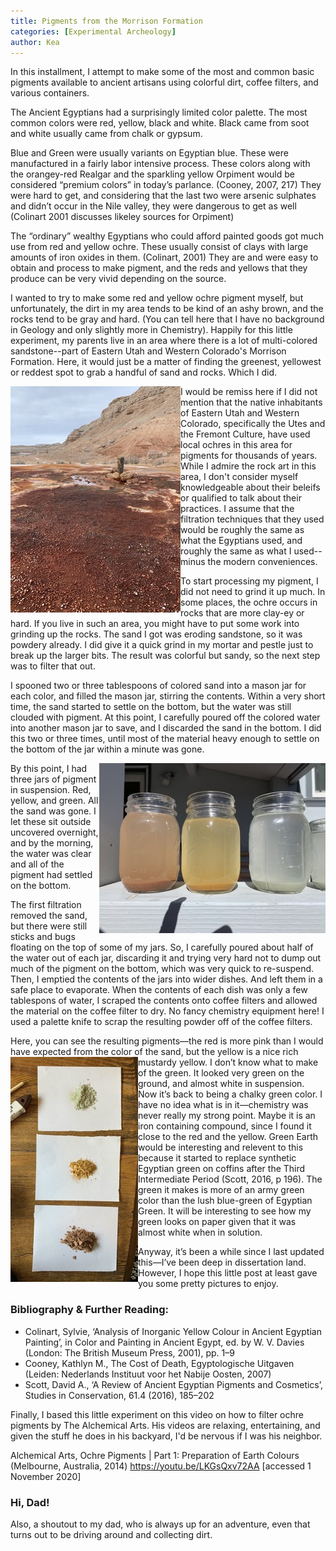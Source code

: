 ```yaml
---
title: Pigments from the Morrison Formation
categories: [Experimental Archeology]
author: Kea
---
```

<p>
In this installment, I attempt to make some of the most and common basic pigments available to ancient artisans using colorful dirt, coffee filters, and various containers. 
<!--more-->

The Ancient Egyptians had a surprisingly limited color palette. The most common colors were red, yellow, black and white. Black came from soot and white usually came from chalk or gypsum.
</p><p>
Blue and Green were usually variants on Egyptian blue. These were manufactured in a fairly labor intensive process. These colors along with the orangey-red Realgar and the sparkling yellow Orpiment would be considered “premium colors” in today’s parlance. (Cooney, 2007, 217) They were hard to get, and considering that the last two were arsenic sulphates and didn’t occur in the Nile valley, they were dangerous to get as well (Colinart 2001 discusses likeley sources for Orpiment)  
</p><p>
The “ordinary” wealthy Egyptians who could afford painted goods got much use from red and yellow ochre. These usually consist of clays with large amounts of iron oxides in them. (Colinart, 2001) They are and were easy to obtain and process to make pigment, and the reds and yellows that they produce can be very vivid depending on the source. 
</p><p>
I wanted to try to make some red and yellow ochre pigment myself, but unfortunately, the dirt in my area tends to be kind of an ashy brown, and the rocks tend to be gray and hard. (You can tell here that I have no background in Geology and only slightly more in Chemistry). Happily for this little experiment, my parents live in an area where there is a lot of multi-colored sandstone--part of Eastern Utah and Western Colorado's Morrison Formation. Here, it would just be a matter of finding the greenest, yellowest or reddest spot to grab a handful of sand and rocks. Which I did.
</p><p>
<img src="/assets/img/geyser.jpg" align="left" class="left-aligned-picture" alt="The reds and yellows just make themselves!">
I would be remiss here if I did not mention that the native inhabitants of Eastern Utah and Western Colorado, specifically the Utes and the Fremont Culture, have used local ochres in this area for pigments for thousands of years. While I admire the rock art in this area, I don't consider myself knowledgeable about their beleifs or qualified to talk about their practices. I assume that the filtration techniques that they used would be roughly the same as what the Egyptians used, and roughly the same as what I used--minus the modern conveniences.
</p><p>
To start processing my pigment, I did not need to grind it up much. In some places, the ochre occurs in rocks that are more clay-ey or hard. If you live in such an area, you might have to put some work into grinding up the rocks. The sand I got was eroding sandstone, so it was powdery already. I did give it a quick grind in my mortar and pestle just to break up the larger bits. The result was colorful but sandy, so the next step was to filter that out.
</p><p>
I spooned two or three tablespoons of colored sand into a mason jar for each color, and filled the mason jar, stirring the contents. Within a very short time, the sand started to settle on the bottom, but the water was still clouded with pigment. At this point, I carefully poured off the colored water into another mason jar to save, and I discarded the sand in the bottom. I did this two or three times, until most of the material heavy enough to settle on the bottom of the jar within a minute was gone. 
</p><p><img src="/assets/img/pigments-jars.jpg" align="right" class="right-aligned-picture" alt="Red Yellow and Whitish-Greenish in Jars">
By this point, I had three jars of pigment in suspension. Red, yellow, and green. All the sand was gone. I let these sit outside uncovered overnight, and by the morning, the water was clear and all of the pigment had settled on the bottom.
</p><p>
The first filtration removed the sand, but there were still sticks and bugs floating on the top of some of my jars. So, I carefully poured about half of the water out of each jar, discarding it and trying very hard not to dump out much of the pigment on the bottom, which was very quick to re-suspend. Then, I emptied the contents of the jars into wider dishes. And left them in a safe place to evaporate. When the contents of each dish was only a few tablespons of water, I scraped the contents onto coffee filters and allowed the material on the coffee filter to dry. No fancy chemistry equipment here! I used a palette knife to scrap the resulting powder off of the coffee filters.
</p><p>
Here, you can see the resulting pigments—the red is more pink than I would have expected from the color of the sand, but the yellow is a nice rich mustardy yellow. 
<img src="/assets/img/finished-pigments.jpg" align="left" class="left-aligned-picture" alt="Red Yellow and Whitish-Greenish in Jars">
I don’t know what to make of the green. It looked very green on the ground, and almost white in suspension. Now it’s back to being a chalky green color. I have no idea what is in it—chemistry was never really my strong point. Maybe it is an iron containing compound, since I found it close to the red and the yellow.  Green Earth would be interesting and relevent to this because it started to replace synthetic Egyptian green on coffins after the Third Intermediate Period (Scott, 2016, p 196). The green it makes is more of an army green color than the lush blue-green of Egyptian Green. It will be interesting to see how my green looks on paper given that it was almost white when in solution.
</p><p>
Anyway, it’s been a while since I last updated this—I’ve been deep in dissertation land. However, I hope this little post at least gave you some pretty pictures to enjoy. 
</p>
<h3> Bibliography & Further Reading: </h3>
<ul>
    <li>
Colinart, Sylvie, ‘Analysis of Inorganic Yellow Colour in Ancient Egyptian Painting’, in Color and Painting in Ancient Egypt, ed. by W. V. Davies (London: The British Museum Press, 2001), pp. 1–9
</li>
<li>
Cooney, Kathlyn M., The Cost of Death, Egyptologische Uitgaven (Leiden: Nederlands Instituut voor het Nabije Oosten, 2007)
</li>
    <li>
Scott, David A., ‘A Review of Ancient Egyptian Pigments and Cosmetics’, Studies in Conservation, 61.4 (2016), 185–202 <https://doi.org/10.1179/2047058414Y.0000000162>
 </li>
</ul>
Finally, I based this little experiment on this video on how to filter ochre pigments by The Alchemical Arts. His videos are relaxing, entertaining, and given the stuff he does in his backyard, I'd be nervous if I was his neighbor.
<p>
Alchemical Arts, Ochre Pigments | Part 1: Preparation of Earth Colours (Melbourne, Australia, 2014) <a href="https://youtu.be/LKGsQxv72AA"> https://youtu.be/LKGsQxv72AA</a> [accessed 1 November 2020]
</p><h3>Hi, Dad!</h3>
Also, a shoutout to my dad, who is always up for an adventure, even that turns out to be driving around and collecting dirt.
